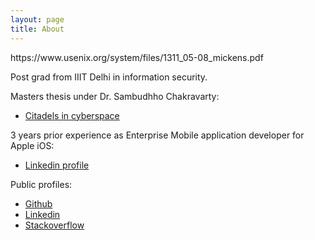 ```yaml
---
layout: page
title: About
---
```


<p class="message">
	https://www.usenix.org/system/files/1311_05-08_mickens.pdf
</p>

Post grad from IIIT Delhi in information security.

Masters thesis under Dr. Sambudhho Chakravarty:
* [Citadels in cyberspace](https://repository.iiitd.edu.in/jspui/handle/123456789/614)


3 years prior experience as Enterprise Mobile application developer for Apple iOS:
* [Linkedin profile](https://www.linkedin.com/in/rawatmadhur)

Public profiles:

* [Github](https://github.com/rawatm)
* [Linkedin](https://www.linkedin.com/in/rawatmadhur)
* [Stackoverflow](https://stackoverflow.com/users/1352847/rawatm)


